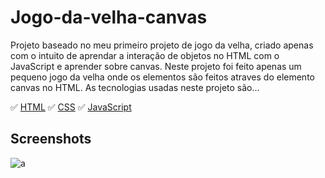 # Jogo-da-velha-canvas
Projeto baseado no meu primeiro projeto de jogo da velha, criado apenas com o intuito de aprendar a interação de objetos no HTML com o JavaScript e aprender sobre canvas. Neste projeto foi feito apenas um pequeno jogo da velha onde os elementos são feitos atraves do elemento canvas no HTML.
As tecnologias usadas neste projeto são...

✅ [HTML](https://www.w3schools.com/html/)
✅ [CSS](https://www.w3schools.com/css/)
✅ [JavaScript](https://www.javascript.com/)

## Screenshots
![a](https://github.com/NicolasMorenoAlves/Jogo-da-velha-canvas/blob/master/images/img1.png)
